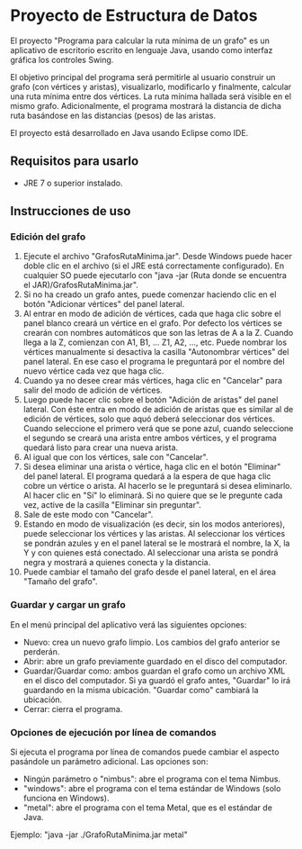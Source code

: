 # Proyecto de Estructura de Datos
El proyecto "Programa para calcular la ruta mínima de un grafo" es un aplicativo de escritorio escrito en lenguaje Java, usando como interfaz gráfica los controles Swing.

El objetivo principal del programa será permitirle al usuario construir un grafo (con vértices y aristas), visualizarlo, modificarlo y finalmente, calcular una ruta mínima entre dos vértices. La ruta mínima hallada será visible en el mismo grafo. Adicionalmente, el programa mostrará la distancia de dicha ruta basándose en las distancias (pesos) de las aristas.

El proyecto está desarrollado en Java usando Eclipse como IDE.

## Requisitos para usarlo

* JRE 7 o superior instalado.

## Instrucciones de uso

### Edición del grafo
1. Ejecute el archivo "GrafosRutaMinima.jar". Desde Windows puede hacer doble clic en el archivo (si el JRE está correctamente configurado). En cualquier SO puede ejecutarlo con "java -jar (Ruta donde se encuentra el JAR)/GrafosRutaMinima.jar".
2. Si no ha creado un grafo antes, puede comenzar haciendo clic en el botón "Adicionar vértices" del panel lateral.
3. Al entrar en modo de adición de vértices, cada que haga clic sobre el panel blanco creará un vértice en el grafo. Por defecto los vértices se crearán con nombres automáticos que son las letras de A a la Z. Cuando llega a la Z, comienzan con A1, B1, ... Z1, A2, ..., etc. Puede nombrar los vértices manualmente si desactiva la casilla "Autonombrar vértices" del panel lateral. En ese caso el programa le preguntará por el nombre del nuevo vértice cada vez que haga clic.
4. Cuando ya no desee crear más vértices, haga clic en "Cancelar" para salir del modo de adición de vértices.
5. Luego puede hacer clic sobre el botón "Adición de aristas" del panel lateral. Con éste entra en modo de adición de aristas que es similar al de edición de vértices, solo que aquó deberá seleccionar dos vértices. Cuando seleccione el primero verá que se pone azul, cuando seleccione el segundo se creará una arista entre ambos vértices, y el programa quedará listo para crear una nueva arista.
6. Al igual que con los vértices, sale con "Cancelar".
7. Si desea eliminar una arista o vértice, haga clic en el botón "Eliminar" del panel lateral. El programa quedará a la espera de que haga clic cobre un vértice o arista. Al hacerlo se le preguntará si desea eliminarlo. Al hacer clic en "Sí" lo eliminará. Si no quiere que se le pregunte cada vez, active de la casilla "Eliminar sin preguntar".
8. Sale de este modo con "Cancelar".
9. Estando en modo de visualización (es decir, sin los modos anteriores), puede seleccionar los vértices y las aristas. Al seleccionar los vértices se pondrán azules y en el panel lateral se le mostrará el nombre, la X, la Y y con quienes está conectado. Al seleccionar una arista se pondrá negra y mostrará a quienes conecta y la distancia.
10. Puede cambiar el tamaño del grafo desde el panel lateral, en el área "Tamaño del grafo".

### Guardar y cargar un grafo
En el menú principal del aplicativo verá las siguientes opciones:
* Nuevo: crea un nuevo grafo limpio. Los cambios del grafo anterior se perderán.
* Abrir: abre un grafo previamente guardado en el disco del computador.
* Guardar/Guardar como: ambos guardan el grafo como un archivo XML en el disco del computador. Si ya guardó el grafo antes, "Guardar" lo irá guardando en la misma ubicación. "Guardar como" cambiará la ubicación.
* Cerrar: cierra el programa.

### Opciones de ejecución por línea de comandos
Si ejecuta el programa por línea de comandos puede cambiar el aspecto pasándole un parámetro adicional. Las opciones son:
* Ningún parámetro o "nimbus": abre el programa con el tema Nimbus.
* "windows": abre el programa con el tema estándar de Windows (solo funciona en Windows).
* "metal": abre el programa con el tema Metal, que es el estándar de Java.

Ejemplo: "java -jar ./GrafoRutaMinima.jar metal"
